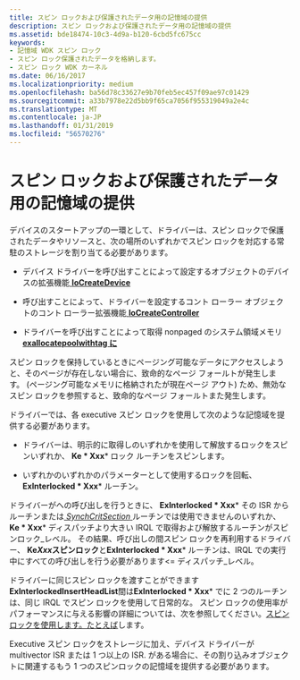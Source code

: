 ```yaml
---
title: スピン ロックおよび保護されたデータ用の記憶域の提供
description: スピン ロックおよび保護されたデータ用の記憶域の提供
ms.assetid: bde18474-10c3-4d9a-b120-6cbd5fc675cc
keywords:
- 記憶域 WDK スピン ロック
- スピン ロック保護されたデータを格納します。
- スピン ロック WDK カーネル
ms.date: 06/16/2017
ms.localizationpriority: medium
ms.openlocfilehash: ba56d78c33627e9b70feb5ec457f09ae97c01429
ms.sourcegitcommit: a33b7978e22d5bb9f65ca7056f955319049a2e4c
ms.translationtype: MT
ms.contentlocale: ja-JP
ms.lasthandoff: 01/31/2019
ms.locfileid: "56570276"
---
```

# <a name="providing-storage-for-spin-locks-and-protected-data"></a>スピン ロックおよび保護されたデータ用の記憶域の提供





デバイスのスタートアップの一環として、ドライバーは、スピン ロックで保護されたデータやリソースと、次の場所のいずれかでスピン ロックを対応する常駐のストレージを割り当てる必要があります。

-   デバイス ドライバーを呼び出すことによって設定するオブジェクトのデバイスの拡張機能[ **IoCreateDevice**](https://msdn.microsoft.com/library/windows/hardware/ff548397)

-   呼び出すことによって、ドライバーを設定するコント ローラー オブジェクトのコント ローラー拡張機能[ **IoCreateController**](https://msdn.microsoft.com/library/windows/hardware/ff548395)

-   ドライバーを呼び出すことによって取得 nonpaged のシステム領域メモリ[ **exallocatepoolwithtag に**](https://msdn.microsoft.com/library/windows/hardware/ff544520)

スピン ロックを保持しているときにページング可能なデータにアクセスしようと、そのページが存在しない場合に、致命的なページ フォールトが発生します。 (ページング可能なメモリに格納されたが現在ページ アウト) ため、無効なスピン ロックを参照すると、致命的なページ フォールトまた発生します。

ドライバーでは、各 executive スピン ロックを使用して次のような記憶域を提供する必要があります。

- ドライバーは、明示的に取得しのいずれかを使用して解放するロックをスピンいずれか、 **Ke * Xxx*** ロック ルーチンをスピンします。

- いずれかのいずれかのパラメーターとして使用するロックを回転、 **ExInterlocked * Xxx*** ルーチン。

ドライバーがへの呼び出しを行うときに、 **ExInterlocked * Xxx*** その ISR からルーチンまたは[ *SynchCritSection* ](https://msdn.microsoft.com/library/windows/hardware/ff563928)ルーチンでは使用できませんのいずれか、 **Ke * Xxx*** ディスパッチより大きい IRQL で取得および解放するルーチンがスピンロック\_レベル。 その結果、呼び出しの間スピン ロックを再利用するドライバー、 **Ke*Xxx*スピンロック**と**ExInterlocked * Xxx*** ルーチンは、IRQL での実行中にすべての呼び出しを行う必要があります&lt;= ディスパッチ\_レベル。

ドライバーに同じスピン ロックを渡すことができます**ExInterlockedInsertHeadList**間は**ExInterlocked * Xxx*** でに 2 つのルーチンは、同じ IRQL でスピン ロックを使用して日常的な。 スピン ロックの使用率がパフォーマンスに与える影響の詳細については、次を参照してください。[スピン ロックを使用します。たとえば](using-spin-locks--an-example.md)します。

Executive スピン ロックをストレージに加え、デバイス ドライバーが multivector ISR または 1 つ以上の ISR. がある場合に、その割り込みオブジェクトに関連するもう 1 つのスピンロックの記憶域を提供する必要があります。

 

 




